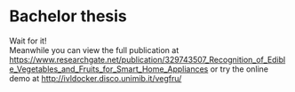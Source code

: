 # Bachelor thesis
Wait for it!  
Meanwhile you can view the full publication at https://www.researchgate.net/publication/329743507_Recognition_of_Edible_Vegetables_and_Fruits_for_Smart_Home_Appliances or try the online demo at http://ivldocker.disco.unimib.it/vegfru/
